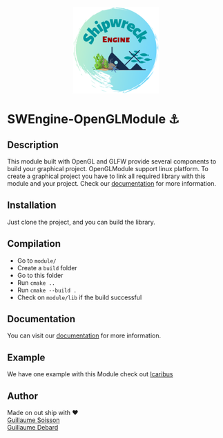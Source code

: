 <p align="center">
    <img src=".github/resources/images/logo.png"
        height="200">
</p>

# SWEngine-OpenGLModule ⚓

## Description

This module built with OpenGL and GLFW provide several components to build your graphical project.
OpenGLModule support linux platform. To create a graphical project you have to link all required library
with this module and your project. Check our [documentation](https://docs.creative-rift.com/) for more information.

## Installation
Just clone the project, and you can build the library.

## Compilation

* Go to `module/`
* Create a `build` folder
* Go to this folder
* Run `cmake ..`
* Run `cmake --build .`
* Check on `module/lib` if the build successful

## Documentation

You can visit our [documentation](https://docs.creative-rift.com/graphical-module/opengl) for more information.

## Example

We have one example with this Module check out [Icaribus](http://creative-rift.com/icaribus)

## Author

Made on out ship with :heart: \
[Guillaume Soisson](https://github.com/Alvarwow69) \
[Guillaume Debard](https://github.com/SheItoon)